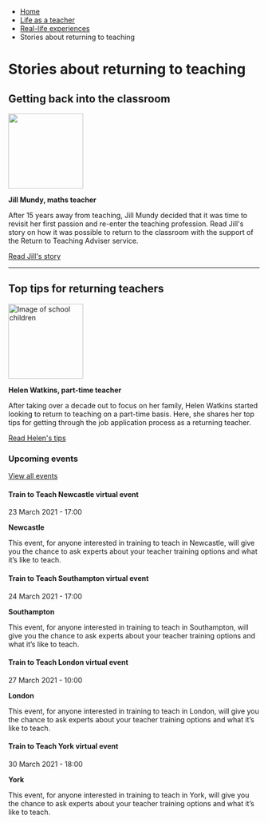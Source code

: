 *   [Home](/)
*   [Life as a teacher](/life-as-a-teacher)
*   [Real-life experiences](/life-as-a-teacher/real-life-experiences)
*   Stories about returning to teaching

Stories about returning to teaching
===================================

Getting back into the classroom
-------------------------------

<img alt="" height="150" src="/sites/default/files/resize/case\_study/Jill%20Mundy%20Photo%20v3-150x150.png" style="width: 150px; height: 150px;" width="150"></img>

**Jill Mundy, maths teacher**  
  
After 15 years away from teaching, Jill Mundy decided that it was time to revisit her first passion and re-enter the teaching profession. Read Jill's story on how it was possible to return to the classroom with the support of the Return to Teaching Adviser service.  
  
[Read Jill's story](/node/8974)

* * *

Top tips for returning teachers
-------------------------------

<img alt="Image of school children" height="150" src="/sites/default/files/resize/case\_study/DFE\_Southfeilds\_Room%20A308\_10577-150x150.jpg" style="width: 150px; height: 150px;" width="150"></img>

**Helen Watkins, part-time teacher**  
  
After taking over a decade out to focus on her family, Helen Watkins started looking to return to teaching on a part-time basis. Here, she shares her top tips for getting through the job application process as a returning teacher.  
  
[Read Helen's tips](/node/9370)

### Upcoming events

[View all events](/teaching-events)

[](/teaching-events/train-to-teach-events/train-to-teach-newcastle-virtual-event-230321)

#### Train to Teach Newcastle virtual event

23 March 2021 - 17:00

**Newcastle**

This event, for anyone interested in training to teach in Newcastle, will give you the chance to ask experts about your teacher training options and what it’s like to teach.

[](/teaching-events/train-to-teach-events/train-to-teach-southampton-virtual-event-240321)

#### Train to Teach Southampton virtual event

24 March 2021 - 17:00

**Southampton**

This event, for anyone interested in training to teach in Southampton, will give you the chance to ask experts about your teacher training options and what it’s like to teach.

[](/teaching-events/train-to-teach-events/train-to-teach-london-virtual-event-270321)

#### Train to Teach London virtual event

27 March 2021 - 10:00

**London**

This event, for anyone interested in training to teach in London, will give you the chance to ask experts about your teacher training options and what it’s like to teach.

[](/teaching-events/train-to-teach-events/train-to-teach-york-virtual-event-300321)

#### Train to Teach York virtual event

30 March 2021 - 18:00

**York**

This event, for anyone interested in training to teach in York, will give you the chance to ask experts about your teacher training options and what it’s like to teach.